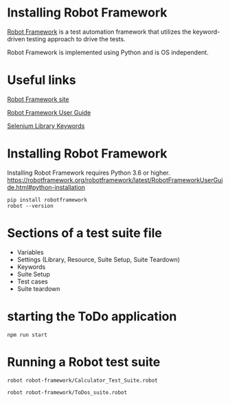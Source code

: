 # Installing Robot Framework

[Robot Framework](http://robotframework.org/) is a test automation framework that utilizes the keyword-driven testing approach to drive the tests.

Robot Framework is implemented using Python and is OS independent.

# Useful links
[Robot Framework site](https://robotframework.org)

[Robot Framework User Guide](https://robotframework.org/robotframework/latest/RobotFrameworkUserGuide.html)

[Selenium Library Keywords](https://robotframework.org/SeleniumLibrary/SeleniumLibrary.html)

# Installing Robot Framework

Installing Robot Framework requires Python 3.6 or higher.
https://robotframework.org/robotframework/latest/RobotFrameworkUserGuide.html#python-installation
```
pip install robotframework
robot --version
```

# Sections of a test suite file
- Variables
- Settings (Library, Resource, Suite Setup, Suite Teardown)
- Keywords 
- Suite Setup
- Test cases
- Suite teardown

# starting the ToDo application
`npm run start`

# Running a Robot test suite
`robot robot-framework/Calculator_Test_Suite.robot`

`robot robot-framework/ToDos_suite.robot`
